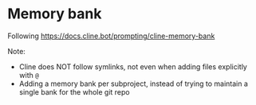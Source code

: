 # Memory bank

Following https://docs.cline.bot/prompting/cline-memory-bank

Note:

- Cline does NOT follow symlinks, not even when adding files explicitly with `@`
- Adding a memory bank per subproject, instead of trying to maintain a single bank for the whole git repo

